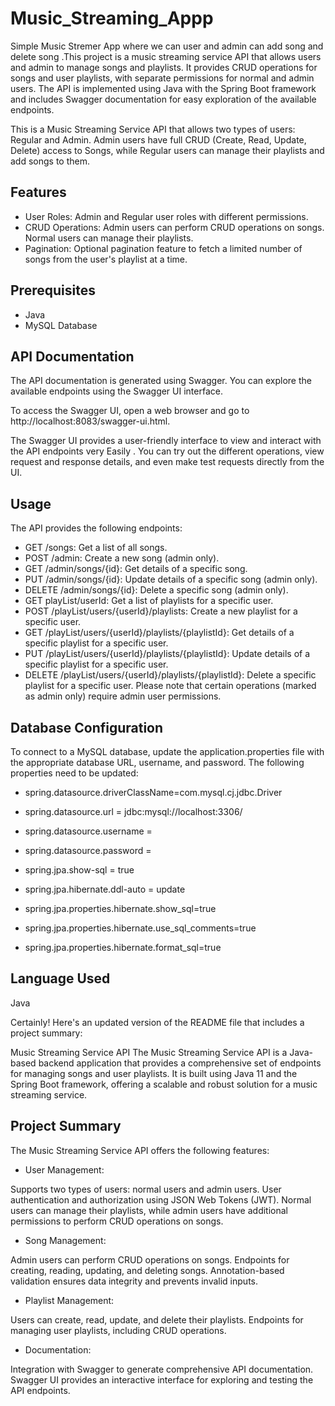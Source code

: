 # Music_Streaming_Appp

Simple Music Stremer App where we can user and admin can add song and delete song .This project is a music streaming service API that allows users  and admin to manage songs and playlists. It provides CRUD operations for songs and user playlists, with separate permissions for normal and admin users. The API is implemented using Java  with the Spring Boot framework and includes Swagger documentation for easy exploration of the available endpoints.

This is a Music Streaming Service API that allows two types of users: Regular  and Admin. Admin users have full CRUD (Create, Read, Update, Delete) access to Songs, while Regular users can manage their playlists and add songs to them.

## Features

- User Roles: Admin and Regular  user roles with different permissions.
- CRUD Operations: Admin users can perform CRUD operations on songs. Normal users can manage their playlists.
- Pagination: Optional pagination feature to fetch a limited number of songs from the user's playlist at a time.

## Prerequisites

- Java 
- MySQL Database


## API Documentation
The API documentation is generated using Swagger. You can explore the available endpoints using the Swagger UI interface.

To access the Swagger UI, open a web browser and go to http://localhost:8083/swagger-ui.html.

The Swagger UI provides a user-friendly interface to view and interact with the API endpoints very Easily . You can try out the different operations, view request and response details, and even make test requests directly from the UI.

## Usage
The API provides the following endpoints:

* GET /songs: Get a list of all songs.
* POST /admin: Create a new song (admin only).
* GET /admin/songs/{id}: Get details of a specific song.
* PUT /admin/songs/{id}: Update details of a specific song (admin only).
* DELETE /admin/songs/{id}: Delete a specific song (admin only).
* GET playList/userId: Get a list of playlists for a specific user.
* POST /playList/users/{userId}/playlists: Create a new playlist for a specific user.
* GET /playList/users/{userId}/playlists/{playlistId}: Get details of a specific playlist for a specific user.
* PUT /playList/users/{userId}/playlists/{playlistId}: Update details of a specific playlist for a specific user.
* DELETE /playList/users/{userId}/playlists/{playlistId}: Delete a specific playlist for a specific user.
Please note that certain operations (marked as admin only) require admin user permissions.
## Database Configuration
To connect to a MySQL database, update the application.properties file with the appropriate database URL, username, and password. The following properties need to be updated:

* spring.datasource.driverClassName=com.mysql.cj.jdbc.Driver
* spring.datasource.url = jdbc:mysql://localhost:3306/<DatabaseName>
* spring.datasource.username = <userName>
* spring.datasource.password = <password>
* spring.jpa.show-sql = true
* spring.jpa.hibernate.ddl-auto = update

* spring.jpa.properties.hibernate.show_sql=true
* spring.jpa.properties.hibernate.use_sql_comments=true
* spring.jpa.properties.hibernate.format_sql=true
## Language Used
Java
  
Certainly! Here's an updated version of the README file that includes a project summary:

Music Streaming Service API
The Music Streaming Service API is a Java-based backend application that provides a comprehensive set of endpoints for managing songs and user playlists. It is built using Java 11 and the Spring Boot framework, offering a scalable and robust solution for a music streaming service.

## Project Summary
The Music Streaming Service API offers the following features:

* User Management:

Supports two types of users: normal users and admin users.
User authentication and authorization using JSON Web Tokens (JWT).
Normal users can manage their playlists, while admin users have additional permissions to perform CRUD operations on songs.
* Song Management:

Admin users can perform CRUD operations on songs.
Endpoints for creating, reading, updating, and deleting songs.
Annotation-based validation ensures data integrity and prevents invalid inputs.
* Playlist Management:

Users can create, read, update, and delete their playlists.
Endpoints for managing user playlists, including CRUD operations.

* Documentation:

Integration with Swagger to generate comprehensive API documentation.
Swagger UI provides an interactive interface for exploring and testing the API endpoints.

